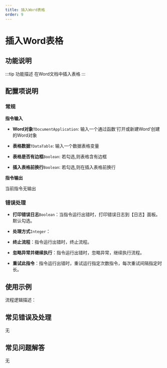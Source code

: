 ```yaml
---
title: 插入Word表格
order: 9
---
```


# 插入Word表格

## 功能说明

:::tip 功能描述
在Word文档中插入表格
:::

## 配置项说明

### 常规

**指令输入**

- **Word对象**`TDocumentApplication`: 输入一个通过函数'打开或新建Word'创建的Word对象

- **表格数据**`TDataTable`: 输入一个数据表格变量

- **表格是否有边框**`Boolean`: 若勾选,则表格含有边框

- **插入表格前换行**`Boolean`: 若勾选,则在插入表格前换行


**指令输出**

当前指令无输出

### 错误处理

- **打印错误日志**`Boolean`：当指令运行出错时，打印错误日志到【日志】面板。默认勾选。

- **处理方式**`Integer`：

 - **终止流程**：指令运行出错时，终止流程。

 - **忽略异常并继续执行**：指令运行出错时，忽略异常，继续执行流程。

 - **重试此指令**：指令运行出错时，重试运行指定次数指令，每次重试间隔指定时长。

## 使用示例

流程逻辑描述：

## 常见错误及处理

无

## 常见问题解答

无

